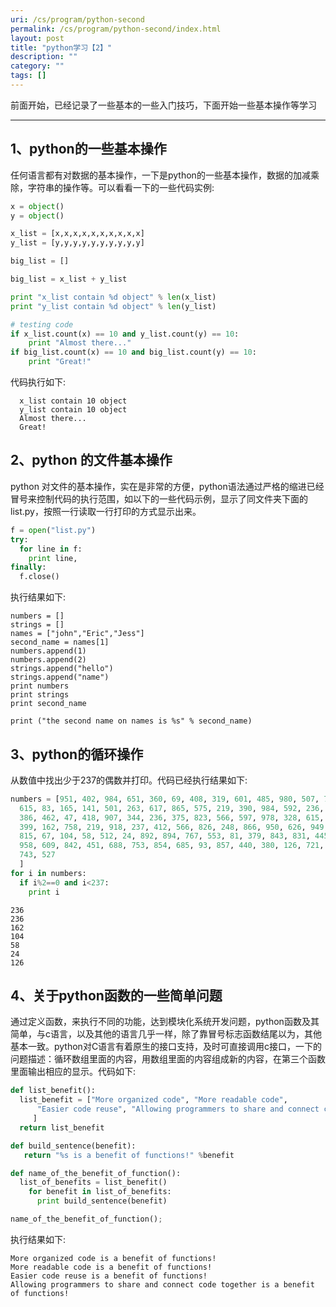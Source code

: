 ```yaml
---
uri: /cs/program/python-second
permalink: /cs/program/python-second/index.html
layout: post
title: "python学习【2】"
description: ""
category: ""
tags: []
---
```


前面开始，已经记录了一些基本的一些入门技巧，下面开始一些基本操作等学习

--------

## 1、python的一些基本操作

任何语言都有对数据的基本操作，一下是python的一些基本操作，数据的加减乘除，字符串的操作等。可以看看一下的一些代码实例:

``` python
x = object()
y = object()

x_list = [x,x,x,x,x,x,x,x,x,x]
y_list = [y,y,y,y,y,y,y,y,y,y]

big_list = []

big_list = x_list + y_list

print "x_list contain %d object" % len(x_list)
print "y_list contain %d object" % len(y_list)

# testing code
if x_list.count(x) == 10 and y_list.count(y) == 10:
	print "Almost there..."
if big_list.count(x) == 10 and big_list.count(y) == 10:
	print "Great!"
```

代码执行如下:

```
  x_list contain 10 object
  y_list contain 10 object
  Almost there...
  Great!
```

## 2、python 的文件基本操作

python 对文件的基本操作，实在是非常的方便，python语法通过严格的缩进已经冒号来控制代码的执行范围，如以下的一些代码示例，显示了同文件夹下面的list.py，按照一行读取一行打印的方式显示出来。

```python
f = open("list.py")
try:
  for line in f:
    print line,
finally:
  f.close()

```

执行结果如下:

```
numbers = []
strings = []
names = ["john","Eric","Jess"]
second_name = names[1]
numbers.append(1)
numbers.append(2)
strings.append("hello")
strings.append("name")
print numbers
print strings
print second_name

print ("the second name on names is %s" % second_name)

```

## 3、python的循环操作

从数值中找出少于237的偶数并打印。代码已经执行结果如下:

```python
numbers = [951, 402, 984, 651, 360, 69, 408, 319, 601, 485, 980, 507, 725, 547, 544,
  615, 83, 165, 141, 501, 263, 617, 865, 575, 219, 390, 984, 592, 236, 105, 942, 941,
  386, 462, 47, 418, 907, 344, 236, 375, 823, 566, 597, 978, 328, 615, 953, 345,
  399, 162, 758, 219, 918, 237, 412, 566, 826, 248, 866, 950, 626, 949, 687, 217,
  815, 67, 104, 58, 512, 24, 892, 894, 767, 553, 81, 379, 843, 831, 445, 742, 717,
  958, 609, 842, 451, 688, 753, 854, 685, 93, 857, 440, 380, 126, 721, 328, 753, 470,
  743, 527
  ]
for i in numbers:
  if i%2==0 and i<237:
    print i
```

```
236
236
162
104
58
24
126
```

## 4、关于python函数的一些简单问题

通过定义函数，来执行不同的功能，达到模块化系统开发问题，python函数及其简单，与c语言，以及其他的语言几乎一样，除了靠冒号标志函数结尾以为，其他基本一致。python对C语言有着原生的接口支持，及时可直接调用c接口，一下的问题描述：循环数组里面的内容，用数组里面的内容组成新的内容，在第三个函数里面输出相应的显示。代码如下:

```python
def list_benefit():
  list_benefit = ["More organized code", "More readable code",
      "Easier code reuse", "Allowing programmers to share and connect code together"
     ]
  return list_benefit

def build_sentence(benefit):
   return "%s is a benefit of functions!" %benefit

def name_of_the_benefit_of_function():
  list_of_benefits = list_benefit()
    for benefit in list_of_benefits:
      print build_sentence(benefit)

name_of_the_benefit_of_function();
```

执行结果如下:

```
More organized code is a benefit of functions!
More readable code is a benefit of functions!
Easier code reuse is a benefit of functions!
Allowing programmers to share and connect code together is a benefit of functions!
```

